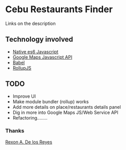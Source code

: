 # Cebu Restaurants Finder
Links on the description

## Technology involved
  * [Native es6 Javascript](https://developer.mozilla.org/bm/docs/Web/JavaScript)
  * [Google Maps Javascript API](https://developers.google.com/maps/documentation/javascript/)
  * [Babel](https://babeljs.io/)
  * [RollupJS](https://rollupjs.org/)


## TODO
* Improve UI
* Make module bundler (rollup) works
* Add more details on place/restaurants details panel
* Dig in more into Google Maps JS/Web Service API
* Refactoring........


### Thanks
[Rexon A. De los Reyes](http://xrexonx.github.io)
